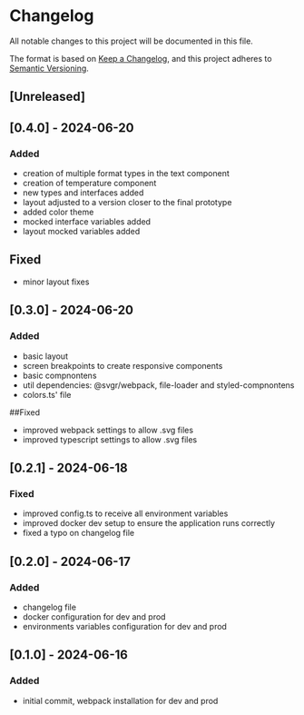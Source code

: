 # Changelog

All notable changes to this project will be documented in this file.

The format is based on [Keep a Changelog](https://keepachangelog.com/en/1.1.0/),
and this project adheres to [Semantic Versioning](https://semver.org/spec/v2.0.0.html).

## [Unreleased]

## [0.4.0] - 2024-06-20

### Added
- creation of multiple format types in the text component
- creation of temperature component
- new types and interfaces added
- layout adjusted to a version closer to the final prototype
- added color theme
- mocked interface variables added
- layout mocked variables added

## Fixed
- minor layout fixes


## [0.3.0] - 2024-06-20

### Added
- basic layout
- screen breakpoints to create responsive components
- basic compnontens
- util dependencies: @svgr/webpack, file-loader and styled-compnontens
- colors.ts' file

##Fixed
- improved webpack settings to allow .svg files
- improved typescript settings to allow .svg files

## [0.2.1] - 2024-06-18

### Fixed
- improved config.ts to receive all environment variables
- improved docker dev setup to ensure the application runs correctly
- fixed a typo on changelog file

## [0.2.0] - 2024-06-17

### Added
- changelog file
- docker configuration for dev and prod
- environments variables configuration for dev and prod

## [0.1.0] - 2024-06-16

### Added
- initial commit, webpack installation for dev and prod